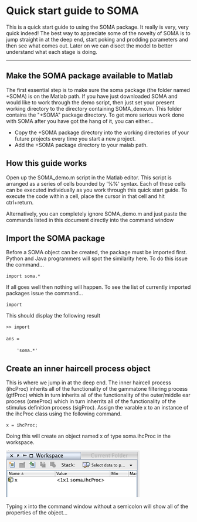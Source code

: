 Quick start guide to SOMA
=========================

This is a quick start guide to using the SOMA package. It really is very, very quick indeed! The best way to appreciate some of the novelty of SOMA is to jump straight in at the deep end, start poking and prodding parameters and then see what comes out. Later on we can disect the model to better understand what each stage is doing.

- - - - - - - - - - - - - - - - - - - - - - - - - - - - - - -



Make the SOMA package available to Matlab
-----------------------------------------

The first essential step is to make sure the soma package (the folder named +SOMA) is on the Matlab path. If you have just downloaded SOMA and would like to work through the demo script, then just set your present working directory to the directory containing SOMA_demo.m. This folder contains the "+SOMA" package directory. To get more serious work done with SOMA after you have got the hang of it, you can either...
 
 - Copy the +SOMA package directory into the working directories of your future projects every time you start a new project.
 - Add the +SOMA package directory to your malab path.




How this guide works
--------------------

Open up the SOMA_demo.m script in the Matlab editor. This script is arranged as a series of cells bounded by '%%' syntax. Each of these cells can be executed individually as you work through this quick start guide. To execute the code within a cell, place the cursor in that cell and hit ctrl+return. 

Alternatively, you can completely ignore SOMA_demo.m and just paste the commands listed in this document directly into the command window



Import the SOMA package
-----------------------

Before a SOMA object can be created, the package must be imported first. Python and Java programmers will spot the similarity here. To do this issue the command... 

    import soma.*

If all goes well then nothing will happen. To see the list of currently imported packages issue the command...

    import

This should display the following result

    >> import

    ans = 

        'soma.*'

Create an inner haircell process object
---------------------------------------

This is where we jump in at the deep end. The inner haircell process (ihcProc) inherits all of the functionality of the gammatone filtering process (gtfProc) which in turn inherits all of the functionality of the outer/middle ear process (omeProc) which in turn inherrits all of the functionality of the stimulus definition process (sigProc). Assign the varable x to an instance of the ihcProc class using the following command.

    x = ihcProc;

Doing this will create an object named x of type soma.ihcProc in the workspace.

![Workspace](/docs/images/Workspace.png)

Typing x into the command window without a semicolon will show all of the properties of the object...
